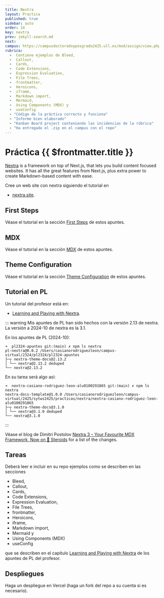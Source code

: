 ```yaml
---
title: Nextra
layout: Practica
published: true
sidebar: auto
order: 14
key: nextra
prev: jekyll-search.md
next: 
campus: https://campusdoctoradoyposgrado2425.ull.es/mod/assign/view.php?id=29486
rubrica:
  -  Contiene ejemplos de Bleed, 
  -  Callout, 
  -  Cards, 
  -  Code Extensions, 
  -  Expression Evaluation, 
  -  File Trees, 
  -  frontmatter, 
  -  Heroicons, 
  -  iframe, 
  -  Markdown import, 
  -  Mermaid, 
  -  Using Components (MDX) y 
  -  useConfig
  - "Código de la práctica correcto y funciona"
  - "Informe bien elaborado"
  - "Kanban Board project conteniendo las incidencias de la rúbrica"
  - "Ha entregado el .zip en el campus con el repo"
---
```


# Práctica {{ $frontmatter.title }}

[Nextra](/temas/web/nextra) is a framework on top of Next.js, that lets you build content focused websites. It has all the great features from Next.js, plus extra power to create Markdown-based content with ease.

Cree un web site con nextra siguiendo el tutorial en 

- <a href="https://nextra.site/docs" target="_blank">nextra.site</a>. 
  
## First Steps

Véase el tutorial en la sección [First Steps](/temas/web/nextra/first-steps) de estos apuntes.

## MDX

Véase el tutorial en la sección [MDX](/temas/web/nextra/mdx) de estos apuntes.

## Theme Configuration

Véase el tutorial en la sección [Theme Configuration](/temas/web/nextra/theme-configuration) de estos apuntes.

## Tutorial en PL

Un  tutorial del profesor está en:

- <a href="https://ull-pl.vercel.app/nextra-playground" target="_blank">Learning and Playing with Nextra</a>.

::: warning
Mis apuntes de PL han sido hechos con la versión 2.13 de nextra. La versión a 2024-10 de nextra es la 3.1.

En los apuntes de PL (2024-10): 

```
➜  pl2324-apuntes git:(main) ✗ npm ls nextra
pl-nextra@0.0.2 /Users/casianorodriguezleon/campus-virtual/2324/pl2324/pl2324-apuntes
├─┬ nextra-theme-docs@2.13.2
│ └── nextra@2.13.2 deduped
└── nextra@2.13.2
```

En su tarea será algo así:

```
➜  nextra-casiano-rodriguez-leon-alu0100291865 git:(main) ✗ npm ls nextra
nextra-docs-template@1.0.0 /Users/casianorodriguezleon/campus-virtual/2425/sytws2425/practicas/nextra/nextra-casiano-rodriguez-leon-alu0100291865
├─┬ nextra-theme-docs@3.1.0
│ └── nextra@3.1.0 deduped
└── nextra@3.1.0
```
:::

Véase el blog de Dimitri Postolov [Nextra 3 – Your Favourite MDX Framework, Now on 🧪 Steroids](https://the-guild.dev/blog/nextra-3) for a list of the changes.


## Tareas

Deberá leer e incluir en su repo ejemplos como se describen en las secciones 
- Bleed, 
- Callout, 
- Cards, 
- Code Extensions, 
- Expression Evaluation, 
- File Trees, 
- frontmatter, 
- Heroicons, 
- iframe,
- Markdown import, 
- Mermaid y 
- Using Components  (MDX)
- useConfig

que se describen en el capítulo <a href="https://ull-pl.vercel.app/nextra-playground" target="_blank">Learning and Playing with Nextra</a>
de los apuntes de PL del profesor.

## Despliegues

Haga un despliegue en Vercel (haga un fork del repo a su cuenta si es necesario).

<Rubrica :items="$frontmatter.rubrica" />

